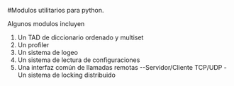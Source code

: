 #Modulos utilitarios para python.

Algunos modulos incluyen

1. Un TAD de diccionario ordenado y multiset
2. Un profiler
3. Un sistema de logeo
4. Un sistema de lectura de configuraciones
5. Una interfaz común de llamadas remotas
--Servidor/Cliente TCP/UDP
-Un sistema de locking distribuido

